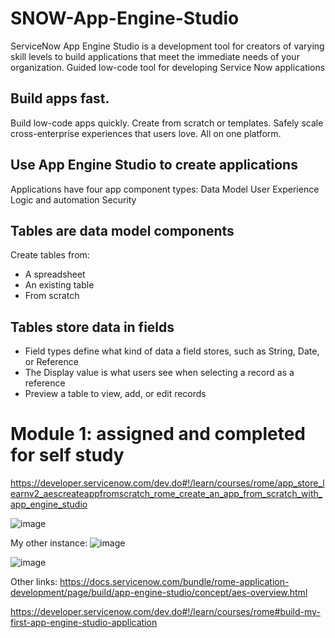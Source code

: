 # SNOW-App-Engine-Studio

ServiceNow App Engine Studio is a development tool
 for creators of varying skill levels
 to build applications that meet the immediate needs of your organization. 
Guided low-code tool for developing Service Now applications

## Build apps fast.
Build low-code apps quickly.
 Create from scratch or templates. 
Safely scale cross-enterprise experiences that users love.
All on one platform.

## Use App Engine Studio to create applications
Applications have four app component types:
Data Model
User Experience
Logic and automation
Security


## Tables are data model components
Create tables from:
- A spreadsheet
- An existing table
- From scratch

## Tables store data in fields
- Field types define what kind of data a field stores, such as String, Date, or Reference
- The Display value is what users see when selecting a record as a reference
- Preview a table to view, add, or edit records


# Module 1: assigned and completed for self study
https://developer.servicenow.com/dev.do#!/learn/courses/rome/app_store_learnv2_aescreateappfromscratch_rome_create_an_app_from_scratch_with_app_engine_studio

![image](https://user-images.githubusercontent.com/12488769/147889599-7cce126d-995c-4b59-9607-178040d934de.png)

My other instance:
![image](https://user-images.githubusercontent.com/12488769/149435360-d3fcfb4b-ab09-4dd4-98da-3ed78b794a6b.png)

![image](https://user-images.githubusercontent.com/12488769/149435515-ba842b04-a4a4-4e31-b771-7e5fa78848c8.png)


Other links:
https://docs.servicenow.com/bundle/rome-application-development/page/build/app-engine-studio/concept/aes-overview.html

https://developer.servicenow.com/dev.do#!/learn/courses/rome#build-my-first-app-engine-studio-application
